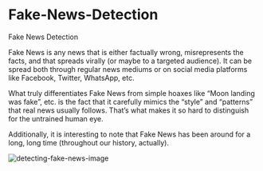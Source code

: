 # Fake-News-Detection
Fake News Detection

Fake News is any news that is either factually wrong, misrepresents the facts, and that spreads virally (or maybe to a targeted audience). It can be spread both through regular news mediums or on social media platforms like Facebook, Twitter, WhatsApp, etc.

What truly differentiates Fake News from simple hoaxes like “Moon landing was fake”, etc. is the fact that it carefully mimics the “style” and “patterns” that real news usually follows. That’s what makes it so hard to distinguish for the untrained human eye.

Additionally, it is interesting to note that Fake News has been around for a long, long time (throughout our history, actually).

![detecting-fake-news-image](https://user-images.githubusercontent.com/68801296/89253017-072b9c80-d639-11ea-9107-d9f4d65763ff.jpg)
